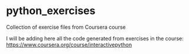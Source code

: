 python_exercises
================

Collection of exercise files from Coursera course

I will be adding here all the code generated from exercises in the course:
https://www.coursera.org/course/interactivepython
